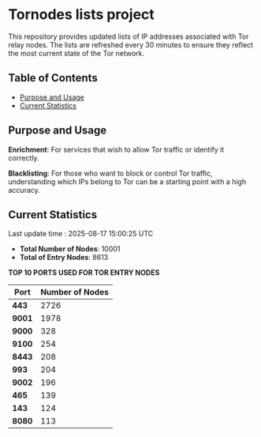 # Tornodes lists project

This repository provides updated lists of IP addresses associated with Tor relay nodes. The lists are refreshed every 30 minutes to ensure they reflect the most current state of the Tor network.

## Table of Contents

- [Purpose and Usage](#purpose-and-usage)
- [Current Statistics](#current-statistics)


## Purpose and Usage

**Enrichment**: For services that wish to allow Tor traffic or identify it correctly.

**Blacklisting**: For those who want to block or control Tor traffic, understanding which IPs belong to Tor can be a starting point with a high accuracy.

## Current Statistics

Last update time : 2025-08-17 15:00:25 UTC

- **Total Number of Nodes**: 10001
- **Total of Entry Nodes**: 8613

**TOP 10 PORTS USED FOR TOR ENTRY NODES**

| **Port** | **Number of Nodes** |
|------|-----------------|
| **443**   | 2726  |
| **9001**   | 1978  |
| **9000**   | 328  |
| **9100**   | 254  |
| **8443**   | 208  |
| **993**   | 204  |
| **9002**   | 196  |
| **465**   | 139  |
| **143**   | 124  |
| **8080**   | 113  |


